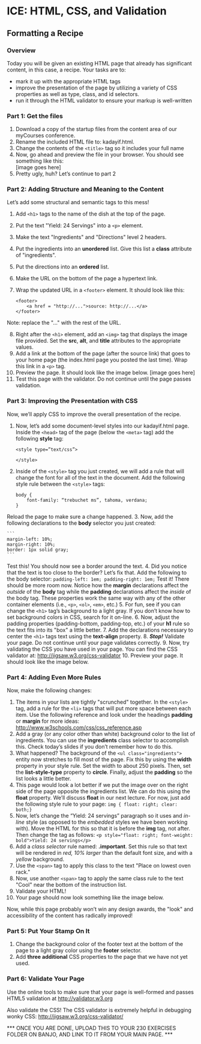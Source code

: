 # ICE: HTML, CSS, and Validation

## Formatting a Recipe		

### Overview

Today you will be given an existing HTML page that already has significant content, in this case, a recipe. Your tasks are to:
- mark it up with the appropriate HTML tags
- improve the presentation of the page by utilizing  a variety of CSS properties as well as type, class, and id selectors. 
- run it through the HTML validator to ensure your markup is well-written

### Part 1: Get the files

1. Download a copy of the startup files from the content area of our myCourses conference.
2. Rename the included HTML file to:  kadayif.html.
3. Change the contents of the `<title>` tag so it includes your full name
4. Now, go ahead and preview the file in your browser.  You should see something like this:  
[image goes here]
5. Pretty ugly, huh?  Let’s continue to part 2

### Part 2:  Adding Structure and Meaning to the Content

Let’s add some structural and semantic tags to this mess!

1. Add `<h1>` tags to the name of the dish at the top of the page.
2. Put the text "Yield:  24 Servings" into a `<p>` element.
3. Make the text "Ingredients" and "Directions" level 2 headers.
4. Put the ingredients into an **unordered** list.  Give this list a **class** attribute of "ingredients".
5. Put the directions into an **ordered** list.
6. Make the URL on the bottom of the page a hypertext link.
7. Wrap the updated URL in a `<footer>` element. It should look like this:
    
    ```
    <footer>
        <a href = "http://...">source: http://...</a>
    </footer>
    ```
    
Note:  replace the "..." with the rest of the URL.

8. Right after the `<h1>` element, add an `<img>` tag that displays the image file provided.  Set the **src**, **alt**, and **title** attributes to the appropriate values.
9. Add a link at the bottom of the page (after the source link) that goes to your home page (the index.html page you posted the last time).  Wrap this link in a `<p>` tag.
10. Preview the page.  It should look like the image below.
    [image goes here]
11. Test this page with the validator.  Do not continue until the page passes validation.
	
### Part 3:  Improving the Presentation with CSS
Now, we’ll apply CSS to improve the overall presentation of the recipe.
1.	Now, let’s add some document-level styles into our kadayif.html page.  Inside the `<head>` tag of the page (below the `<meta>` tag) add the following **style** tag:
	```
    <style type=”text/css”>

	</style>
    ```
2.	Inside of the `<style>` tag you just created, we will add a rule that will change the font for all of the text in the document.  Add the following style rule between the `<style>` tags:
    ```
    body {
		font-family: “trebuchet ms”, tahoma, verdana;
	}
    ```
Reload the page to make sure a change happened.
3.	Now, add the following declarations to the **body** selector you just created:

	```
    margin-left: 10%;
	margin-right: 10%;
	border: 1px solid gray;
    ```
Test this!  You should now see a border around the text.
4.	Did you notice that the text is too close to the border?  Let’s fix that.  Add the following to the body selector:
	```
    padding-left: 1em;
	padding-right: 1em;
    ```
Test it!  There should be more room now.  Notice how the **margin** declarations affect the *outside* of the **body** tag while the **padding** declarations affect the *inside* of the body tag.  These properties work the same way with any of the other container elements (i.e., `<p>`, `<ol>`, `<em>`, etc.)
5.	For fun, see if you can change the `<h1>` tag’s background to a light gray.  If you don’t know how to set background colors in CSS, search for it on-line.
6.	Now, adjust the padding properties (padding-bottom, padding-top, etc.) of your **h1** rule so the text fits into its "box" a little better.
7.	Add the declarations necessary to center the `<h1>` tags text using the **text-align** property.
8.	***Stop!***  Validate your page.  Do not continue until your page validates correctly.
9.	Now, try validating the CSS you have used in your page.  You can find the CSS validator at:
http://jigsaw.w3.org/css-validator
10.	Preview your page.  It should look like the image below.
 
 
### Part 4:  Adding Even More Rules
Now, make the following changes:
1.	The items in your lists are tightly "scrunched" together.  In the `<style>` tag, add a rule for the `<li>` tags that will put more space between each item.  Use the following reference and look under the headings **padding** or **margin** for more ideas:
http://www.w3schools.com/css/css_reference.asp
2.	Add a gray (or any color other than white) background color to the list of ingredients.  You can use the **ingredients** class selector to accomplish this.  Check today’s slides if you don’t remember how to do this.
3.	What happened?  The background of the `<ul class="ingredients">` entity now stretches to fill most of the page.  Fix this by using the **width** property in your style rule.  Set the width to about 250 pixels.  Then, set the **list-style-type** property to **circle**.  Finally, adjust the **padding** so the list looks a little better.
4.	This page would look a lot better if we put the image over on the right side of the page opposite the ingredients list.  We can do this using the **float** property.  We’ll discuss **float** in our next lecture.  For now, just add the following style rule to your page:
	```img { float: right; clear: both;}```
5.	Now, let’s change the “Yield: 24 servings” paragraph so it uses and *in-line* style (as opposed to the *embedded* styles we have been working with).  Move the HTML for this so that it is before the **img** tag, not after.  Then change the tag as follows:
	```<p style="float: right; font-weight: bold">Yield: 24 servings</p>```
6.	Add a *class selector* rule named: **.important**.  Set this rule so that text will be rendered in *red, 10% larger* than the default font size, and with a *yellow* background.
7.	Use the `<span>` tag to apply this class to the text "Place on lowest oven rack."
8.	Now, use another `<span>` tag to apply the same class rule to the text "Cool" near the bottom of the instruction list.
9.	Validate your HTML!
10.	Your page should now look something like the image below.
 
Now, while this page probably won’t win any design awards, the "look" and accessibility of the content has radically improved!

### Part 5:  Put Your Stamp On It
1.	Change the background color of the footer text at the bottom of the page to a light gray color using the **footer** selector.
2.	Add **three additional** CSS properties to the page that we have not yet used.

### Part 6:  Validate Your Page
Use the online tools to make sure that your page is well-formed and passes HTML5 validation at http://validator.w3.org 

Also validate the CSS! The CSS validator is extremely helpful in debugging wonky CSS:
http://jigsaw.w3.org/css-validator/

*** ONCE YOU ARE DONE, UPLOAD THIS TO YOUR 230 EXERCISES FOLDER ON BANJO, AND LINK TO IT FROM YOUR MAIN PAGE. ***
